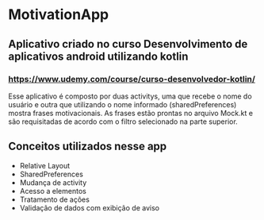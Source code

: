 # MotivationApp

## Aplicativo criado no curso Desenvolvimento de aplicativos android utilizando kotlin
### https://www.udemy.com/course/curso-desenvolvedor-kotlin/

Esse aplicativo é composto por duas activitys, uma que recebe o nome do usuário e outra que utilizando o nome informado
(sharedPreferences) mostra frases motivacionais. As frases estão prontas no arquivo Mock.kt e são requisitadas de acordo com 
o filtro selecionado na parte superior.

## Conceitos utilizados nesse app
- Relative Layout
- SharedPreferences
- Mudança de activity
- Acesso a elementos
- Tratamento de ações
- Validação de dados com exibição de aviso
